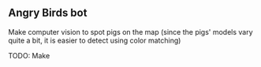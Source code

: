 <h2>Angry Birds bot</h2>

Make computer vision to spot pigs on the map
(since the pigs' models vary quite a bit, it is easier to detect using color matching)

TODO:
Make 
